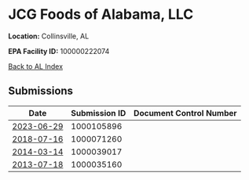 # JCG Foods of Alabama, LLC

**Location:** Collinsville, AL

**EPA Facility ID:** 100000222074

[Back to AL Index](../../index.md)

## Submissions

| Date | Submission ID | Document Control Number |
|------|--------------|-------------------------|
| [2023-06-29](submissions/1000105896.md) | 1000105896 |  |
| [2018-07-16](submissions/1000071260.md) | 1000071260 |  |
| [2014-03-14](submissions/1000039017.md) | 1000039017 |  |
| [2013-07-18](submissions/1000035160.md) | 1000035160 |  |
